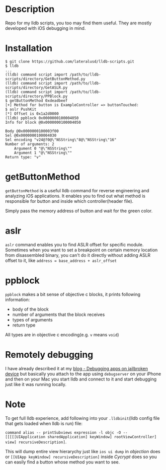 # Description

Repo for my lldb scripts, you too may find them useful. They are mostly developed with iOS debugging in mind.



# Installation
```
$ git clone https://github.com/lateralusd/lldb-scripts.git
$ lldb
...
(lldb) command script import /path/to/lldb-scripts/directory/GetButtonMethod.py
(lldb) command script import /path/to/lldb-scripts/directory/GetASLR.py
(lldb) command script import /path/to/lldb-scripts/directory/PPBlock.py
$ getButtonMethod 0xdeadbeef
[+] Method for button is ExampleController => buttonTouched:
$ aslr PushKit
[*] Offset is 0x1a2d0000
(lldb) ppblock 0x0000000100004050
Info for block @0x0000000100004050

Body @0x0000000100003f00
Sel @0x0000000100004030
Sel encoding "v24@?0@\"NSString\"8@\"NSString\"16"
Number of arguments: 2
	Argument 0 "@\"NSString\""
	Argument 1 "@\"NSString\""
Return type: "v"
```

# getButtonMethod


`getButtonMethod` is a useful lldb command for reverse engineering and analyzing iOS applications. It enables you to find out what method is responsible for button and inside which controller(header file).

Simply pass the memory address of button and wait for the green color.

# aslr

`aslr` command enables you to find ASLR offset for specific module. Sometimes when you want to set a breakpoint on certain memory location from disassembled binary, you can't do it directly without adding ASLR offset to it, like `address = base_address + aslr_offset`

# ppblock

`ppblock` makes a bit sense of objective c blocks, it prints following information:

* body of the block
* number of arguments that the block receives
* types of arguments
* return type

All types are in objective c encoding(e.g. `v` means `void`)

# Remotely debugging 

I have already described it at my [blog - Debugging apps on jailbroken device](https://lateralusd.github.io/debugging/) but basically you attach to the app using `debugserver` on your iPhone and then on your Mac you start lldb and connect to it and start debugging just like it was running locally.

# Note
To get full lldb experience, add following into your `.lldbinit`(lldb config file that gets loaded when lldb is run) file:

`command alias -- printSubviews expression -l objc -O -- [[[[[UIApplication sharedApplication] keyWindow] rootViewController] view] recursiveDescription]`. 

This will dump entire view hierarychy just like `ios ui dump` in _objection_ does or `[[UIApp keyWindow] recursiveDescription]` inside _Cycrypt_ does so you can easily find a button whose method you want to see.
